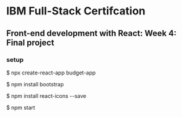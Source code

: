 # IBM Full-Stack Certifcation
## Front-end development with React: Week 4: Final project

### setup
$ npx create-react-app budget-app

$ npm install bootstrap

$ npm install react-icons --save

$ npm start

